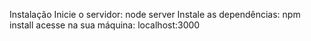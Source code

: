 Instalação
  Inicie o servidor: node server
  Instale as dependências: npm install
  acesse na sua máquina: localhost:3000
